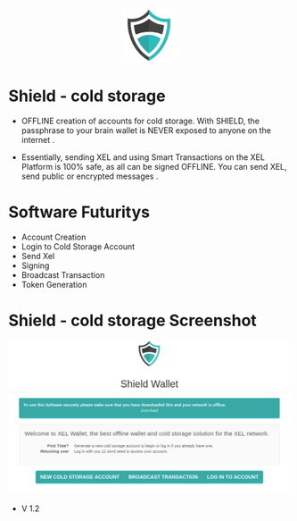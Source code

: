 <p align="center"> 
<img src="shield.png" width="100">
</p>

# Shield - cold storage

* OFFLINE creation of accounts for cold storage. With SHIELD, the passphrase to your brain wallet is NEVER exposed to anyone on the internet .

* Essentially, sending XEL and using Smart Transactions on the XEL Platform is 100% safe, as all can be signed OFFLINE. You can send XEL, send public or encrypted messages .

# Software Futuritys

* Account Creation
* Login to Cold Storage Account
* Send Xel
* Signing 
* Broadcast Transaction
* Token Generation

# Shield - cold storage Screenshot

<p align="center"> 
<img src="screenshot.jpg" width="650">
</p>

* V 1.2
